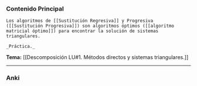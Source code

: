 ### Contenido Principal

```ad-proposition
Los algoritmos de [[Sustitución Regresiva]] y Progresiva ([[Sustitución Progresiva]]) son algoritmos óptimos ([[algoritmo matricial óptimo]]) para encontrar la solución de sistemas triangulares.
```

```ad-proof
_Práctica._
```

**Tema:** [[Descomposición LU#1. Métodos directos y sistemas triangulares.]]

---
### Anki
